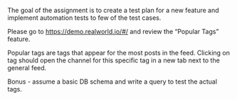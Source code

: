 The goal of the assignment is to create a test plan for a new feature and implement automation tests to few of the test cases.


Please go to https://demo.realworld.io/#/ and review the “Popular Tags” feature.

Popular tags are tags that appear for the most posts in the feed. Clicking on tag should open the channel for this specific tag in a new tab next to the general feed.

Bonus - assume a basic DB schema and write a query to test the actual tags.
